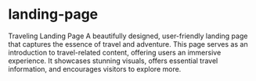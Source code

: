 # landing-page
Traveling Landing Page A beautifully designed, user-friendly landing page that captures the essence of travel and adventure. This page serves as an introduction to travel-related content, offering users an immersive experience. It showcases stunning visuals, offers essential travel information, and encourages visitors to explore more.
